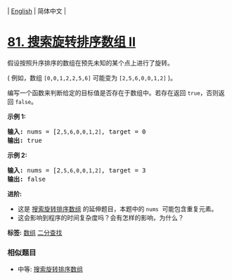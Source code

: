 | [English](README_EN.md) | 简体中文 |

# [81. 搜索旋转排序数组 II](https://leetcode-cn.com/problems/search-in-rotated-sorted-array-ii)
<p>假设按照升序排序的数组在预先未知的某个点上进行了旋转。</p>

<p>( 例如，数组&nbsp;<code>[0,0,1,2,2,5,6]</code>&nbsp;可能变为&nbsp;<code>[2,5,6,0,0,1,2]</code>&nbsp;)。</p>

<p>编写一个函数来判断给定的目标值是否存在于数组中。若存在返回&nbsp;<code>true</code>，否则返回&nbsp;<code>false</code>。</p>

<p><strong>示例&nbsp;1:</strong></p>

<pre><strong>输入:</strong> nums = [2<code>,5,6,0,0,1,2]</code>, target = 0
<strong>输出:</strong> true
</pre>

<p><strong>示例&nbsp;2:</strong></p>

<pre><strong>输入:</strong> nums = [2<code>,5,6,0,0,1,2]</code>, target = 3
<strong>输出:</strong> false</pre>

<p><strong>进阶:</strong></p>

<ul>
	<li>这是 <a href="https://leetcode-cn.com/problems/search-in-rotated-sorted-array/description/">搜索旋转排序数组</a>&nbsp;的延伸题目，本题中的&nbsp;<code>nums</code>&nbsp; 可能包含重复元素。</li>
	<li>这会影响到程序的时间复杂度吗？会有怎样的影响，为什么？</li>
</ul>

**标签:**  [数组](https://leetcode-cn.com/tag/array) [二分查找](https://leetcode-cn.com/tag/binary-search) 
 ### 相似题目
- 中等:	[搜索旋转排序数组](https://leetcode-cn.com/problems/search-in-rotated-sorted-array) 
